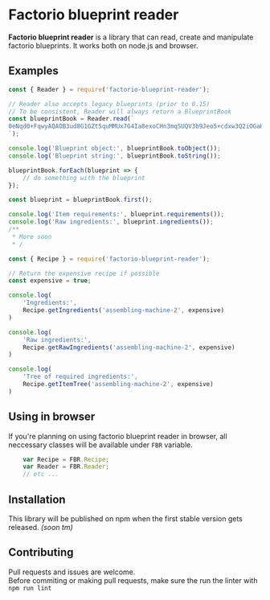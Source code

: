 # Factorio blueprint reader
**Factorio blueprint reader** is a library that can read, create and manipulate factorio blueprints. It works both on node.js and browser.

## Examples
```js
const { Reader } = require('factorio-blueprint-reader');

// Reader also accepts legacy blueprints (prior to 0.15)
// To be consistent, Reader will always return a BlueprintBook
const blueprintBook = Reader.read(`
0eNqd0+FqwyAQAOB3ud8G1GZt5quMMUx7G4Ia8exoCHn3mqSUQV3b9Jeo5+cdxw3Q2iOGaHwCNYDZd55AfQxA5sdrO52lPiAoMAkdMPDaTTs8hYhEVYraU+hiqlq0CUYGxh/wBEqMnwzQJ5MMLuK86b/80bUYc8DVIqetrax2Ifuho/yk89PPmalyWJ8XOY7shpBPEfeEzaOCbhOSM8dLWv2qJkra23pNXDQGBxNxv1xtC/b2an9rSg9h/n/Nu9VZFpOUBbpZTfNn639fTd9pu+AvarnteUjmwVJ/5pDBL0Zacq9ruRMb3jT55zPpqj52
`);

console.log('Blueprint object:', blueprintBook.toObject());
console.log('Blueprint string:', blueprintBook.toString());

blueprintBook.forEach(blueprint => {
    // do something with the blueprint
});

const blueprint = blueprintBook.first();

console.log('Item requirements:', blueprint.requirements());
console.log('Raw ingredients:', blueprint.ingredients());
/**
 * More soon
 * /
```

```js
const { Recipe } = require('factorio-blueprint-reader');

// Return the expensive recipe if possible
const expensive = true;

console.log(
    'Ingredients:', 
    Recipe.getIngredients('assembling-machine-2', expensive)
)

console.log(
    'Raw ingredients:', 
    Recipe.getRawIngredients('assembling-machine-2', expensive)
)

console.log(
    'Tree of required ingredients:',
    Recipe.getItemTree('assembling-machine-2', expensive)
)

```
## Using in browser
If you're planning on using factorio blueprint reader in browser, all neccessary classes will be available under `FBR` variable.
```js
    var Recipe = FBR.Recipe;
    var Reader = FBR.Reader;
    // etc ...
```


## Installation
This library will be published on npm when the first stable version gets released. *(soon tm)*

## Contributing
Pull requests and issues are welcome.  
Before commiting or making pull requests, make sure the run the linter with `npm run lint`